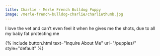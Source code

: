 ```yaml
---
title: Charlie - Merle French Bulldog Puppy
image: /merle-french-bulldog-charlie/charliethumb.jpg
---
```


I love the vet and can’t even feel it when he gives me the shots, due to all my baby fat protecting me

{% include button.html text="Inquire About Me" url="/puppies/" style="default" %}
